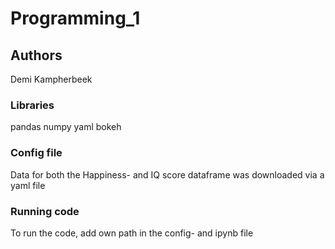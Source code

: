 # Programming_1
## Authors
Demi Kampherbeek

### Libraries
pandas 
numpy
yaml
bokeh

### Config file
Data for both the Happiness- and IQ score dataframe was downloaded via a yaml file

### Running code
To run the code, add own path in the config- and ipynb file
